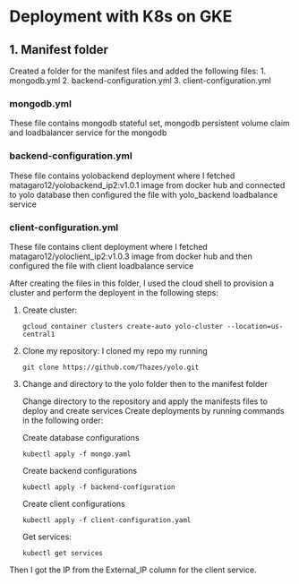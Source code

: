 # Deployment with K8s on GKE

## 1. Manifest folder

Created a folder for the manifest files and added the following files:
    1. mongodb.yml
    2. backend-configuration.yml
    3. client-configuration.yml

### mongodb.yml

These file contains mongodb stateful set, mongodb persistent volume claim and loadbalancer service for the mongodb

### backend-configuration.yml

These file contains yolobackend deployment where I fetched matagaro12/yolobackend_ip2:v1.0.1 image from docker hub and connected to yolo database then configured the file with yolo_backend loadbalance service

### client-configuration.yml

These file contains client deployment where I fetched matagaro12/yoloclient_ip2:v1.0.3 image from docker hub and then configured the file with client loadbalance service

After creating the files in this folder, I used the cloud shell to provision a cluster and perform the deployent in the following steps:

1.  Create cluster:
    ```
    gcloud container clusters create-auto yolo-cluster --location=us-central1
    ```
2.  Clone my repository:
     I cloned my repo my running 

     ```
     git clone https://github.com/Thazes/yolo.git

     ```
     

3.  Change and directory to the yolo folder then to the manifest folder

    Change directory to the repository and apply the manifests files to deploy and create services
    Create deployments by running commands in the following order:

    Create database configurations
    ```
    kubectl apply -f mongo.yaml
    ```

    Create backend configurations

    ```
    kubectl apply -f backend-configuration
    ```

    Create client configurations
    ```
    kubectl apply -f client-configuration.yaml
    ```

    Get services:

    ```
    kubectl get services
    ```

Then I got the IP from the External_IP column for the client service.
